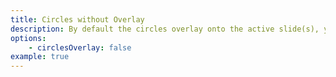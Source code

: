 ```yaml
---
title: Circles without Overlay
description: By default the circles overlay onto the active slide(s), you can put them in their own separate container if you wish.
options:
    - circlesOverlay: false
example: true
---
```


